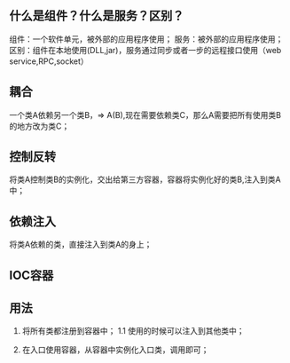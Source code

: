 
## 什么是组件？什么是服务？区别？

组件：一个软件单元，被外部的应用程序使用；
服务：被外部的应用程序使用；
区别：组件在本地使用(DLL,jar)，服务通过同步或者一步的远程接口使用（web service,RPC,socket）


## 耦合

一个类A依赖另一个类B，=> A(B),现在需要依赖类C，那么A需要把所有使用类B的地方改为类C；

## 控制反转

将类A控制类B的实例化，交出给第三方容器，容器将实例化好的类B,注入到类A中；

## 依赖注入

将类A依赖的类，直接注入到类A的身上；

## IOC容器

## 用法

1. 将所有类都注册到容器中；
1.1 使用的时候可以注入到其他类中；

2. 在入口使用容器，从容器中实例化入口类，调用即可；
